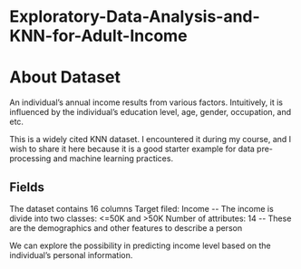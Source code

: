 # Exploratory-Data-Analysis-and-KNN-for-Adult-Income

# About Dataset
An individual’s annual income results from various factors. Intuitively, it is influenced by the individual’s education level, age, gender, occupation, and etc.

This is a widely cited KNN dataset. I encountered it during my course, and I wish to share it here because it is a good starter example for data pre-processing and machine learning practices.

## Fields
The dataset contains 16 columns
Target filed: Income
-- The income is divide into two classes: <=50K and >50K
Number of attributes: 14
-- These are the demographics and other features to describe a person

We can explore the possibility in predicting income level based on the individual’s personal information.
